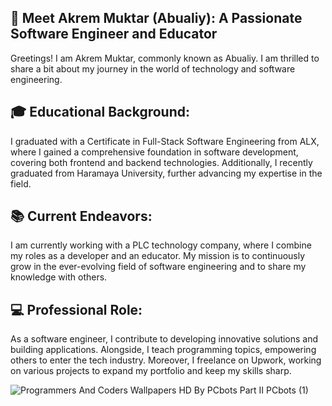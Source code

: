 

## 👋 Meet Akrem Muktar (Abualiy): A Passionate Software Engineer and Educator
Greetings! I am Akrem Muktar, commonly known as Abualiy. I am thrilled to share a bit about my journey in the world of technology and software engineering.

## 🎓 Educational Background:
I graduated with a Certificate in Full-Stack Software Engineering from ALX, where I gained a comprehensive foundation in software development, covering both frontend and backend technologies. Additionally, I recently graduated from Haramaya University, further advancing my expertise in the field.

## 📚 Current Endeavors:
I am currently working with a PLC technology company, where I combine my roles as a developer and an educator. My mission is to continuously grow in the ever-evolving field of software engineering and to share my knowledge with others.

## 💻 Professional Role:
As a software engineer, I contribute to developing innovative solutions and building applications. Alongside, I teach programming topics, empowering others to enter the tech industry. Moreover, I freelance on Upwork, working on various projects to expand my portfolio and keep my skills sharp.




![Programmers And Coders Wallpapers HD By PCbots   Part   II PCbots (1)](https://user-images.githubusercontent.com/87162921/234808856-8b8bdd8d-1399-43bf-a68c-54ccd855f424.png)
<!---
Abualiy/Abualiy is a ✨ special ✨ repository because its `README.md` (this file) appears on your GitHub profile.
You can click the Preview link to take a look at your changes.
--->
